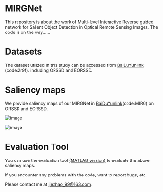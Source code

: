 # MIRGNet
This repository is about the work of Multi-level Interactive Reverse guided network for Salient Object Detection in Optical Remote Sensing Images. The code is on the way......

# Datasets
The dataset utilized in this study can be accessed from [BaiDuYunlink](https://pan.baidu.com/s/1iP7KRFwkS6K4Hako1XQIgg) (code:2r9f). including ORSSD and EORSSD.

# Saliency maps
We provide saliency maps of our MIRGNet in [BaiDuYunlink](https://pan.baidu.com/s/1CO8xPhUwyuZ8uzVBiW0KSg)(code:MIRG) on ORSSD and EORSSD.

![image](https://github.com/JieZzzoo/MIRGNet/assets/66772134/30dce784-2a76-4bb4-85c9-c5c6da9520cb)

![image](https://github.com/JieZzzoo/MIRGNet/assets/66772134/06610ad5-1ac2-48f7-b424-30e9ff4e003e)

# Evaluation Tool
You can use the evaluation tool [(MATLAB version)](https://github.com/MathLee/MatlabEvaluationTools) to evaluate the above saliency maps.


If you encounter any problems with the code, want to report bugs, etc.

Please contact me at jiezhao_99@163.com.
